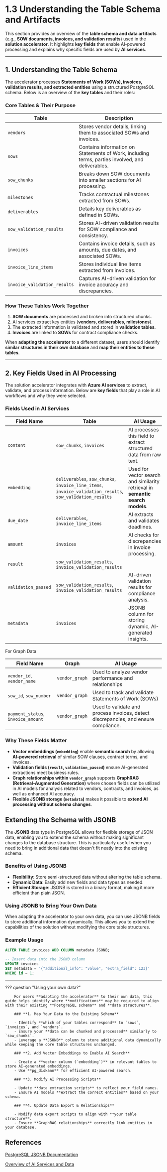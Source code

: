 # 1.3 Understanding the Table Schema and Artifacts

This section provides an overview of the **table schema and data artifacts** (e.g., **SOW documents, invoices, and validation results**) used in the **solution accelerator**. It highlights **key fields** that enable AI-powered processing and explains why specific fields are used by **AI services**.

---

## 1. Understanding the Table Schema

The accelerator processes **Statements of Work (SOWs), invoices, validation results, and extracted entities** using a structured PostgreSQL schema. Below is an overview of the **key tables** and their roles:

### **Core Tables & Their Purpose**

| **Table**                   | **Description** |
|-----------------------------|-----------------------------------------------------------|
| `vendors`                   | Stores vendor details, linking them to associated SOWs and invoices. |
| `sows`                      | Contains information on Statements of Work, including terms, parties involved, and deliverables. |
| `sow_chunks`                | Breaks down SOW documents into smaller sections for AI processing. |
| `milestones`                | Tracks contractual milestones extracted from SOWs. |
| `deliverables`              | Details key deliverables as defined in SOWs. |
| `sow_validation_results`    | Stores AI-driven validation results for SOW compliance and consistency. |
| `invoices`                  | Contains invoice details, such as amounts, due dates, and associated SOWs. |
| `invoice_line_items`        | Stores individual line items extracted from invoices. |
| `invoice_validation_results`| Captures AI-driven validation for invoice accuracy and discrepancies. |

### **How These Tables Work Together**

1. **SOW documents** are processed and broken into structured chunks.  
2. AI services extract key entities (**vendors, deliverables, milestones**).  
3. The extracted information is validated and stored in **validation tables**.  
4. **Invoices** are linked to **SOWs** for contract compliance checks.  

When **adapting the accelerator** to a different dataset, users should identify **similar structures in their own database** and **map their entities to these tables**.

---

## 2. Key Fields Used in AI Processing

The solution accelerator integrates with **Azure AI services** to extract, validate, and process information. Below are **key fields** that play a role in AI workflows and why they were selected.

### **Fields Used in AI Services**

| **Field Name**              | **Table**                  | **AI Usage** |
|----------------------------|---------------------------|-------------------------------------------|
| `content`             | `sow_chunks`, `invoices`             | AI processes this field to extract structured data from raw text. |
| `embedding`         | `deliverables`, `sow_chunks`, `invoice_line_items`, `invoice_validation_results`, `sow_validation_results` | Used for vector search and similarity retrieval in **semantic search models**. |
| `due_date`       | `deliverables`, `invoice_line_items`              | AI extracts and validates deadlines. |
| `amount`            | `invoices`                | AI checks for discrepancies in invoice processing. |
|`result`            | `sow_validation_results`, `invoice_validation_results`    |        |
| `validation_passed`        | `sow_validation_results`, `invoice_validation_results` | AI-driven validation results for compliance analysis. |
| `metadata`                 |`invoices`                | JSONB column for storing dynamic, AI-generated insights. |

For Graph Data

| **Field Name**              | **Graph**                  | **AI Usage** |
|----------------------------|---------------------------|-------------------------------------------|
|`vendor_id`, `vendor_name`    |    `vendor_graph`    |    Used to analyze vendor performance and relationships    |
|`sow_id`, `sow_number`    |    `vendor_graph`       |    Used to track and validate Statements of Work (SOWs)    |
|`payment_status`, `invoice_amount`    |    `vendor_graph`    | Used to validate and process invoices, detect discrepancies, and ensure compliance.    |

### **Why These Fields Matter**

- **Vector embeddings (`embedding`)** enable **semantic search** by allowing **AI-powered retrieval** of similar SOW clauses, contract terms, and invoices.  
- **Validation fields (`result`, `validation_passed`)** ensure AI-generated extractions meet business rules.  
- **Graph relationships within `vendor_graph`** supports **GraphRAG (Retrieval-Augmented Generation)** where chosen fields can be utilized in AI models for analysis related to vendors, contracts, and invoices, as well as enhanced AI accuracy.
- **Flexible JSONB storage (`metadata`)** makes it possible to **extend AI processing without schema changes**.

## Extending the Schema with JSONB

The **JSONB** data type in PostgreSQL allows for flexible storage of JSON data, enabling you to extend the schema without making significant changes to the database structure. This is particularly useful when you need to bring in additional data that doesn't fit neatly into the existing schema.

### **Benefits of Using JSONB**

- **Flexibility**: Store semi-structured data without altering the table schema.
- **Dynamic Data**: Easily add new fields and data types as needed.
- **Efficient Storage**: JSONB is stored in a binary format, making it more efficient than plain JSON.

### **Using JSONB to Bring Your Own Data**

When adapting the accelerator to your own data, you can use JSONB fields to store additional information dynamically. This allows you to extend the capabilities of the solution without modifying the core table structures.

### **Example Usage**

```sql
ALTER TABLE invoices ADD COLUMN metadata JSONB;

-- Insert data into the JSONB column
UPDATE invoices
SET metadata = '{"additional_info": "value", "extra_field": 123}'
WHERE id = 1;
```

---

??? question "Using your own data?"

        For users **adapting the accelerator** to their own data, this guide helps identify where **modifications** may be required to align with their existing **PostgreSQL schema** and **data structures**.
    
        ### **1. Map Your Data to the Existing Schema**
        
        - Identify **which of your tables correspond** to `sows`, `invoices`, and `vendors`.  
        - Ensure your **data can be chunked and processed** similarly to `sow_chunks`.
        - Leverage a **JSONB** column to store additional data dynamically while keeping the core table structures unchanged.
        
        ### **2. Add Vector Embeddings to Enable AI Search**
        
        - Create a **vector column (`embedding`)** in relevant tables to store AI-generated embeddings.  
        - Use **pg_diskann** for efficient AI-powered search.  
        
        ### **3. Modify AI Processing Scripts**
        
        - Update **data extraction scripts** to reflect your field names.  
        - Ensure AI models **extract the correct entities** based on your schema.  
        
        ### **4. Update Data Export & Relationships**
        
        - Modify data export scripts to align with **your table structure**.  
        - Ensure **GraphRAG relationships** correctly link entities in your database.  

## References

[PostgreSQL JSONB Documentation](https://www.postgresql.org/docs/current/datatype-json.html)

[Overview of AI Services and Data](https://techcommunity.microsoft.com/blog/adforpostgresql/azure-postgresql-with-azure-open-ai-to-innovate-banking-apps-unlocking-the-power/4257561)

